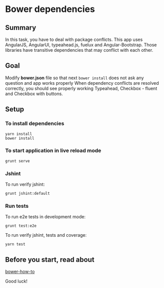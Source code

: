 # Bower dependencies

## Summary
In this task, you have to deal with package conflicts.
This app uses AngularJS, AngularUI, typeahead.js, fuelux and Angular-Bootstrap. Those libraries have transitive dependencies that may conflict with each other.

## Goal
Modify **bower.json** file so that next `bower install` does not ask any question and app works properly
When dependency conflicts are resolved correctly, you should see properly working Typeahead, Checkbox - fluent and Checkbox with buttons.

## Setup

### To install dependencies

    yarn install
    bower install

### To start application in live reload mode

    grunt serve
    
### Jshint
To run verify jshint:
    
    grunt jshint:default

### Run tests

To run e2e tests in development mode:

    grunt test:e2e

To run verify jshint, tests and coverage:

    yarn test

## Before you start, read about
[bower-how-to](http://herereadthis.com/code/bower-how-to)

Good luck!
